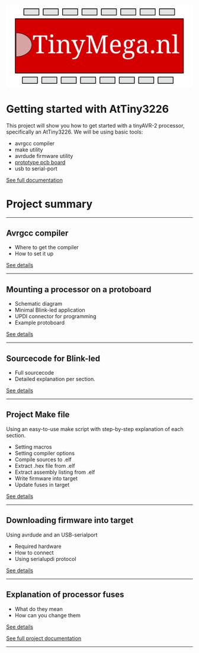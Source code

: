 ![Alt text](Images/TinyMega.svg)

# Getting started with AtTiny3226

This project will show you how to get started with a tinyAVR-2 processor, specifically an AtTiny3226.
We will be using basic tools:
- avrgcc compiler
- make utility
- avrdude firmware utility
- [prototype pcb board](https://www.elecrow.com/protoboard-tht-soic-50x80mm.html)
- usb to serial-port

[See full documentation](https://tinymega.nl/Projects/GettingStarted-AtTiny3226/StartingTiny3226.html)

# Project summary

---
## Avrgcc compiler

- Where to get the compiler
- How to set it up

 [See details](https://tinymega.nl/Projects/GettingStarted-AtTiny3226/StartingTiny3226.html#Compile)

---
## Mounting a processor on a protoboard

- Schematic diagram
- Minimal Blink-led application
- UPDI connector for programming
- Example protoboard

 [See details](https://tinymega.nl/Projects/GettingStarted-AtTiny3226/StartingTiny3226.html#mounting)

---
## Sourcecode for Blink-led

- Full sourcecode
- Detailed explanation per section.

 [See details](https://tinymega.nl/Projects/GettingStarted-AtTiny3226/StartingTiny3226.html#WriteSoftware)

---
## Project Make file

Using an easy-to-use make script with step-by-step explanation of each section.
- Setting macros
- Setting compiler options
- Compile sources to .elf
- Extract .hex file from .elf
- Extract assembly listing from .elf
- Write firmware into target
- Update fuses in target

 [See details](https://tinymega.nl/Projects/GettingStarted-AtTiny3226/StartingTiny3226.html#Makefile)

---
## Downloading firmware into target

Using avrdude and an USB-serialport
- Required hardware
- How to connect
- Using serialupdi protocol

 [See details](https://tinymega.nl/Projects/GettingStarted-AtTiny3226/StartingTiny3226.html#BurnFirmware)

---
## Explanation of processor fuses

- What do they mean
- How can you change them

 [See details](https://tinymega.nl/Projects/GettingStarted-AtTiny3226/StartingTiny3226.html#FuseBits)

 [See full project documentation](https://tinymega.nl/Projects/GettingStarted-AtTiny3226/StartingTiny3226.html)

---
